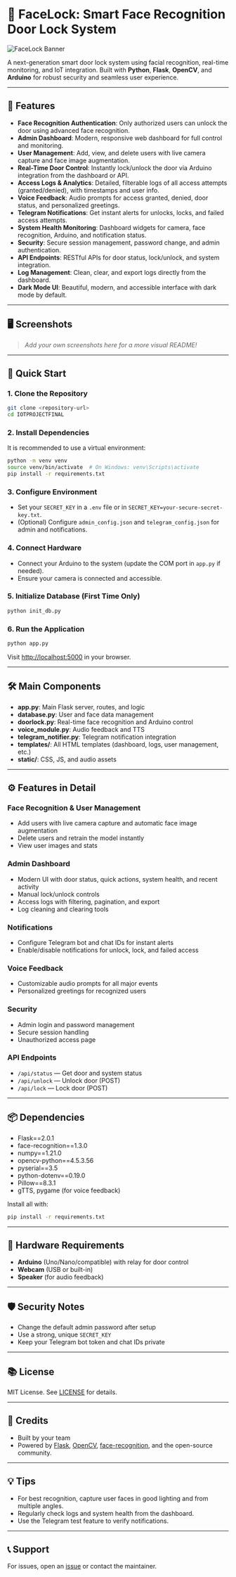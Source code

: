 # 🚪 FaceLock: Smart Face Recognition Door Lock System

![FaceLock Banner](https://img.shields.io/badge/FaceLock-Smart%20Door%20System-blueviolet?style=for-the-badge&logo=python&logoColor=white)

A next-generation smart door lock system using facial recognition, real-time monitoring, and IoT integration. Built with **Python**, **Flask**, **OpenCV**, and **Arduino** for robust security and seamless user experience.

---

## 🌟 Features

- **Face Recognition Authentication**: Only authorized users can unlock the door using advanced face recognition.
- **Admin Dashboard**: Modern, responsive web dashboard for full control and monitoring.
- **User Management**: Add, view, and delete users with live camera capture and face image augmentation.
- **Real-Time Door Control**: Instantly lock/unlock the door via Arduino integration from the dashboard or API.
- **Access Logs & Analytics**: Detailed, filterable logs of all access attempts (granted/denied), with timestamps and user info.
- **Voice Feedback**: Audio prompts for access granted, denied, door status, and personalized greetings.
- **Telegram Notifications**: Get instant alerts for unlocks, locks, and failed access attempts.
- **System Health Monitoring**: Dashboard widgets for camera, face recognition, Arduino, and notification status.
- **Security**: Secure session management, password change, and admin authentication.
- **API Endpoints**: RESTful APIs for door status, lock/unlock, and system integration.
- **Log Management**: Clean, clear, and export logs directly from the dashboard.
- **Dark Mode UI**: Beautiful, modern, and accessible interface with dark mode by default.

---

## 🖥️ Screenshots

> _Add your own screenshots here for a more visual README!_

---

## 🚀 Quick Start

### 1. Clone the Repository
```bash
git clone <repository-url>
cd IOTPROJECTFINAL
```

### 2. Install Dependencies
It is recommended to use a virtual environment:
```bash
python -m venv venv
source venv/bin/activate  # On Windows: venv\Scripts\activate
pip install -r requirements.txt
```

### 3. Configure Environment
- Set your `SECRET_KEY` in a `.env` file or in `SECRET_KEY=your-secure-secret-key.txt`.
- (Optional) Configure `admin_config.json` and `telegram_config.json` for admin and notifications.

### 4. Connect Hardware
- Connect your Arduino to the system (update the COM port in `app.py` if needed).
- Ensure your camera is connected and accessible.

### 5. Initialize Database (First Time Only)
```bash
python init_db.py
```

### 6. Run the Application
```bash
python app.py
```

Visit [http://localhost:5000](http://localhost:5000) in your browser.

---

## 🛠️ Main Components

- **app.py**: Main Flask server, routes, and logic
- **database.py**: User and face data management
- **doorlock.py**: Real-time face recognition and Arduino control
- **voice_module.py**: Audio feedback and TTS
- **telegram_notifier.py**: Telegram notification integration
- **templates/**: All HTML templates (dashboard, logs, user management, etc.)
- **static/**: CSS, JS, and audio assets

---

## ⚙️ Features in Detail

### Face Recognition & User Management
- Add users with live camera capture and automatic face image augmentation
- Delete users and retrain the model instantly
- View user images and stats

### Admin Dashboard
- Modern UI with door status, quick actions, system health, and recent activity
- Manual lock/unlock controls
- Access logs with filtering, pagination, and export
- Log cleaning and clearing tools

### Notifications
- Configure Telegram bot and chat IDs for instant alerts
- Enable/disable notifications for unlock, lock, and failed access

### Voice Feedback
- Customizable audio prompts for all major events
- Personalized greetings for recognized users

### Security
- Admin login and password management
- Secure session handling
- Unauthorized access page

### API Endpoints
- `/api/status` — Get door and system status
- `/api/unlock` — Unlock door (POST)
- `/api/lock` — Lock door (POST)

---

## 📦 Dependencies

- Flask==2.0.1
- face-recognition==1.3.0
- numpy==1.21.0
- opencv-python==4.5.3.56
- pyserial==3.5
- python-dotenv==0.19.0
- Pillow==8.3.1
- gTTS, pygame (for voice feedback)

Install all with:
```bash
pip install -r requirements.txt
```

---

## 🤖 Hardware Requirements
- **Arduino** (Uno/Nano/compatible) with relay for door control
- **Webcam** (USB or built-in)
- **Speaker** (for audio feedback)

---

## 🛡️ Security Notes
- Change the default admin password after setup
- Use a strong, unique `SECRET_KEY`
- Keep your Telegram bot token and chat IDs private

---

## 📚 License
MIT License. See [LICENSE](LICENSE) for details.

---

## 🙌 Credits
- Built by your team
- Powered by [Flask](https://flask.palletsprojects.com/), [OpenCV](https://opencv.org/), [face-recognition](https://github.com/ageitgey/face_recognition), and the open-source community.

---

## 💡 Tips
- For best recognition, capture user faces in good lighting and from multiple angles.
- Regularly check logs and system health from the dashboard.
- Use the Telegram test feature to verify notifications.

---

## 📞 Support
For issues, open an [issue](https://github.com/your-repo/issues) or contact the maintainer.